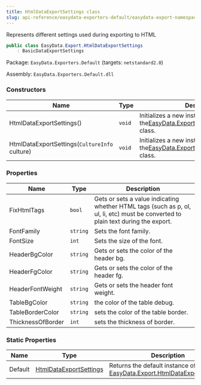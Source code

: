```yaml
---
title: HtmlDataExportSettings class
slug: api-reference/easydata-exporters-default/easydata-export-namespace/htmldataexportsettings-class
---
```

Represents different settings used during exporting to HTML
```csharp
public class EasyData.Export.HtmlDataExportSettings
    : BasicDataExportSettings

```
Package: `EasyData.Exporters.Default` (targets: `netstandard2.0`)

Assembly: `EasyData.Exporters.Default.dll`

### Constructors

| Name | Type | Description | 
| --- | --- | --- | 
| HtmlDataExportSettings() | `void` | Initializes a new instance of the[EasyData.Export.HtmlDataExportSettings](/api-reference/easydata-exporters-default/easydata-export-namespace/htmldataexportsettings-class) class. | 
| HtmlDataExportSettings(`CultureInfo` culture) | `void` | Initializes a new instance of the[EasyData.Export.HtmlDataExportSettings](/api-reference/easydata-exporters-default/easydata-export-namespace/htmldataexportsettings-class) class. | 


### Properties

| Name | Type | Description | 
| --- | --- | --- | 
| FixHtmlTags | `bool` | Gets or sets a value indicating whether HTML tags (such as p, ol, ul, li, etc) must be converted to plain text during the export. | 
| FontFamily | `string` | Sets the font family. | 
| FontSize | `int` | Sets the size of the font. | 
| HeaderBgColor | `string` | Gets or sets the color of the header bg. | 
| HeaderFgColor | `string` | Gets or sets the color of the header fg. | 
| HeaderFontWeight | `string` | Gets or sets the header font weight. | 
| TableBgColor | `string` | the color of the table debug. | 
| TableBorderColor | `string` | sets the color of the table border. | 
| ThicknessOfBorder | `int` | sets the thickness of border. | 


### Static Properties

| Name | Type | Description | 
| --- | --- | --- | 
| Default | [HtmlDataExportSettings](/api-reference/easydata-exporters-default/easydata-export-namespace/htmldataexportsettings-class) | Returns the default instance of [EasyData.Export.HtmlDataExportSettings](/api-reference/easydata-exporters-default/easydata-export-namespace/htmldataexportsettings-class). |
